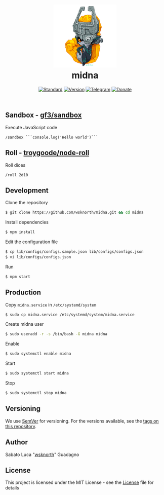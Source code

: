 <h1 align="center">
  <img width="200px" src="/docs/images/midna.png_large"/>
  <br/>midna
</h1>

<p align="center">
  <a href="https://github.com/standard/standard"><img src="https://img.shields.io/badge/Code_style-Standard-green.svg?style=for-the-badge" alt="Standard"></a>
  <a href="#"><img src="https://img.shields.io/badge/Version-0.1.3-blue.svg?style=for-the-badge" alt="Version"></a>
  <a href="https://t.me/midnabot"><img src="https://img.shields.io/badge/Telegram-midnabot-blue.svg?style=for-the-badge" alt="Telegram"></a>
  <a href="https://www.gitcheese.com/donate/users/22490354/repos/113030252"><img src="https://img.shields.io/badge/Gitcheese-Donate-red.svg?style=for-the-badge" alt="Donate"></a>
</p>

<br/>

## Sandbox - [gf3/sandbox](https://github.com/gf3/sandbox)

Execute JavaScript code
```
/sandbox ```console.log('Hello world')```
```

## Roll - [troygoode/node-roll](https://github.com/troygoode/node-roll)

Roll dices
```
/roll 2d10
```

## Development

Clone the repository
```bash
$ git clone https://github.com/wsknorth/midna.git && cd midna
```

Install dependencies
```bash
$ npm install
```

Edit the configuration file
```bash
$ cp lib/configs/configs.sample.json lib/configs/configs.json
$ vi lib/configs/configs.json
```

Run
```bash
$ npm start
```

## Production

Copy `midna.service` in `/etc/systemd/system`
```bash
$ sudo cp midna.service /etc/systemd/system/midna.service
```

Create midna user
```bash
$ sudo useradd -r -s /bin/bash -G midna midna
```

Enable
```bash
$ sudo systemctl enable midna
```

Start
```bash
$ sudo systemctl start midna
```

Stop
```bash
$ sudo systemctl stop midna
```

## Versioning
We use [SemVer](http://semver.org/) for versioning. For the versions available, see the [tags on this repository](https://github.com/wsknorth/midna/tags).

## Author
Sabato Luca "[wsknorth](https://github.com/wsknorth)" Guadagno

## License
This project is licensed under the MIT License - see the [License](License.md) file for details

